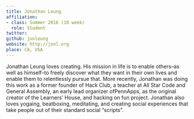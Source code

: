 ```yaml
---
title: Jonathan Leung
affiliation:
- class: Summer 2016 (10 week)
  role: Student
twitter: 
github: jonleung
website: http://jonl.org 
place: CA, USA
---
```

Jonathan Leung loves creating. His mission in life is to enable others–as well as himself–to freely discover what they want in their own lives and enable them to relentlessly pursue that. More recently, Jonathan was doing this work as a former founder of Hack Club, a teacher at All Star Code and General Assembly, an early lead organizer ofPennApps, as the original creator of the Learners’ House, and hacking on fun project. Jonathan also loves yogaing, beatboxing, meditating, and creating social experiences that take people out of their standard social “scripts”. 